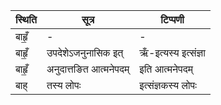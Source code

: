 | स्थिति | सूत्र | टिप्पणी |
| ----- | ------- | ------ |
| बाहृँ॒ | - | - |
| बाहृँ॒ | उपदेशेऽजनुनासिक इत् | ऋँ-इत्यस्य इत्संज्ञा |
| बाहृँ॒ | अनुदात्तङित आत्मनेपदम् | इति आत्मनेपदम् |
| बाह् | तस्य लोपः | इत्संज्ञकस्य लोपः |
